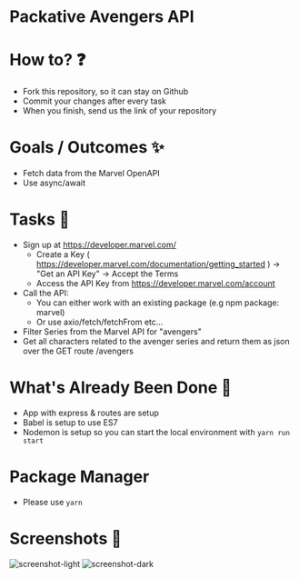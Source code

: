 # Packative Avengers API

# How to? ❓
- Fork this repository, so it can stay on Github
- Commit your changes after every task
- When you finish, send us the link of your repository

# Goals / Outcomes ✨
- Fetch data from the Marvel OpenAPI
- Use async/await

# Tasks 📖
- Sign up at [https://developer.marvel.com/ ](https://developer.marvel.com/signup)
  - Create a Key ( https://developer.marvel.com/documentation/getting_started ) -> "Get an API Key" -> Accept the Terms
  - Access the API Key from https://developer.marvel.com/account
- Call the API:
  - You can either work with an existing package (e.g npm package: marvel) 
  - Or use axio/fetch/fetchFrom etc...
- Filter Series from the Marvel API for "avengers"
- Get all characters related to the avenger series and return them as json over the GET route /avengers 

# What's Already Been Done 🏁
- App with express & routes are setup
- Babel is setup to use ES7
- Nodemon is setup so you can start the local environment with ```yarn run start```

# Package Manager
- Please use ```yarn```

# Screenshots 🌄
![screenshot-light](docs/lightmode.jpg)
![screenshot-dark](docs/darkmode.jpg)